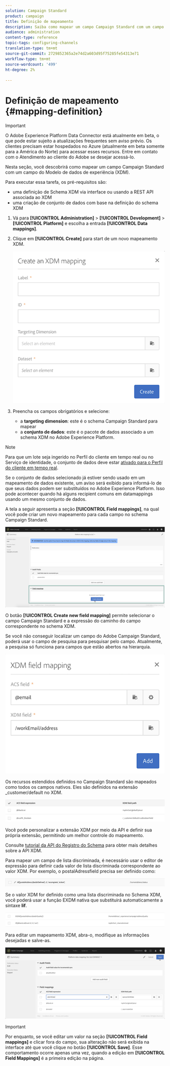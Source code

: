 ```yaml
---
solution: Campaign Standard
product: campaign
title: Definição de mapeamento
description: Saiba como mapear um campo Campaign Standard com um campo do Modelo de dados de experiência (XDM).
audience: administration
content-type: reference
topic-tags: configuring-channels
translation-type: tm+mt
source-git-commit: 2729852365a2e74d2a603d95f75285fe54313e71
workflow-type: tm+mt
source-wordcount: '499'
ht-degree: 2%

---
```



# Definição de mapeamento {#mapping-definition}

>[!IMPORTANT]
>
>O Adobe Experience Platform Data Connector está atualmente em beta, o que pode estar sujeito a atualizações frequentes sem aviso prévio. Os clientes precisam estar hospedados no Azure (atualmente em beta somente para a América do Norte) para acessar esses recursos. Entre em contato com o Atendimento ao cliente do Adobe se desejar acessá-lo.

Nesta seção, você descobrirá como mapear um campo Campaign Standard com um campo do Modelo de dados de experiência (XDM).

Para executar essa tarefa, os pré-requisitos são:

* uma definição de Schema XDM via interface ou usando a REST API associada ao XDM
* uma criação de conjunto de dados com base na definição do schema XDM

1. Vá para **[!UICONTROL Administration]** > **[!UICONTROL Development]** > **[!UICONTROL Platform]** e escolha a entrada **[!UICONTROL Data mappings]**.

1. Clique em **[!UICONTROL Create]** para start de um novo mapeamento XDM.

   ![](assets/aep_createmapping.png)

1. Preencha os campos obrigatórios e selecione:

   * a **targeting dimension**: este é o schema Campaign Standard para mapear
   * a **conjunto de dados**: este é o pacote de dados associado a um schema XDM no Adobe Experience Platform.

>[!NOTE]
>
>Para que um lote seja ingerido no Perfil do cliente em tempo real ou no Serviço de identidade, o conjunto de dados deve estar [ativado para o Perfil do cliente em tempo real](https://docs.adobe.com/content/help/en/experience-platform/rtcdp/intro/get-started.html).
>
>Se o conjunto de dados selecionado já estiver sendo usado em um mapeamento de dados existente, um aviso será exibido para informá-lo de que seus dados podem ser substituídos no Adobe Experience Platform. Isso pode acontecer quando há alguns recipient comuns em datamappings usando um mesmo conjunto de dados.

A tela a seguir apresenta a seção **[!UICONTROL Field mappings]**, na qual você pode criar um novo mapeamento para cada campo no schema Campaign Standard.

![](assets/aep_fieldmappings.png)

O botão **[!UICONTROL Create new field mapping]** permite selecionar o campo Campaign Standard e a expressão do caminho do campo correspondente no schema XDM.

Se você não conseguir localizar um campo do Adobe Campaign Standard, poderá usar o campo de pesquisa para pesquisar pelo campo. Atualmente, a pesquisa só funciona para campos que estão abertos na hierarquia.

![](assets/aep_mapfield.png)

Os recursos estendidos definidos no Campaign Standard são mapeados como todos os campos nativos. Eles são definidos na extensão _customer/default no XDM.

![](assets/aep_fieldscusmapping.png)

Você pode personalizar a extensão XDM por meio da API e definir sua própria extensão, permitindo um melhor controle do mapeamento.

Consulte [tutorial da API do Registro do Schema](https://docs.adobe.com/content/help/pt-BR/experience-platform/xdm/api/getting-started.html) para obter mais detalhes sobre a API XDM.

Para mapear um campo de lista discriminada, é necessário usar o editor de expressão para definir cada valor de lista discriminada correspondente ao valor XDM. Por exemplo, o postalAdressfield precisa ser definido como:

![](assets/aep_enummapping.png)

Se o valor XDM for definido como uma lista discriminada no Schema XDM, você poderá usar a função EXDM nativa que substituirá automaticamente a sintaxe **lif**.

![](assets/aep_enummappingexdm.png)

Para editar um mapeamento XDM, abra-o, modifique as informações desejadas e salve-as.

![](assets/aep_editmapping.png)

>[!IMPORTANT]
>
>Por enquanto, se você editar um valor na seção **[!UICONTROL Field mappings]** e clicar fora do campo, sua alteração não será exibida na interface até que você clique no botão **[!UICONTROL Save]**. Esse comportamento ocorre apenas uma vez, quando a edição em **[!UICONTROL Field Mappings]** é a primeira edição na página.
